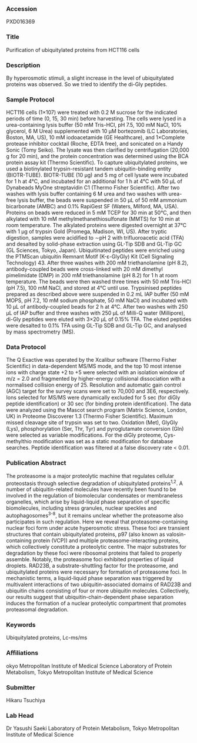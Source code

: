 ### Accession
PXD016369

### Title
Purification of ubiquitylated proteins from HCT116 cells

### Description
By hyperosmotic stimuli, a slight increase in the level of ubiquitylated proteins was observed. So we tried to identify the di-Gly peptides.

### Sample Protocol
HCT116 cells (1×107) were treated with 0.2 M sucrose for the indicated periods of time (0, 15, 30 min) before harvesting. The cells were lysed in a urea-containing lysis buffer (50 mM Tris-HCl, pH 7.5, 100 mM NaCl, 10% glycerol, 6 M Urea) supplemented with 10 µM bortezomib (LC Laboratories, Boston, MA, US), 10 mM iodoacetamide (GE Healthcare), and 1×Complete protease inhibitor cocktail (Roche, EDTA free), and sonicated on a Handy Sonic (Tomy Seiko). The lysate was then clarified by centrifugation (20,000 g for 20 min), and the protein concentration was determined using the BCA protein assay kit (Thermo Scientific). To capture ubiquitylated proteins, we used a biotinylated trypsin-resistant tandem ubiquitin-binding entity (BIOTR-TUBE). BIOTR-TUBE (10 µg) and 5 mg of cell lysate were incubated for 1 h at 4°C, and incubated for an additional for 1 h at 4°C with 50 µL of Dynabeads MyOne streptavidin C1 (Thermo Fisher Scientific). After two washes with lysis buffer containing 6 M urea and two washes with urea-free lysis buffer, the beads were suspended in 50 µL of 50 mM ammonium bicarbonate (AMBC) and 0.1% RapiGest SF (Waters, Milford, MA, USA). Proteins on beads were reduced in 5 mM TCEP for 30 min at 50°C, and then alkylated with 10 mM methylmethanethiosulfonate (MMTS) for 10 min at room temperature. The alkylated proteins were digested overnight at 37°C with 1 μg of trypsin Gold (Promega, Madison, WI, US). After tryptic digestion, samples were acidified to ∼pH 2 with trifluoroacetic acid (TFA) and desalted by solid-phase extraction using GL-Tip SDB and GL-Tip GC (GL Sciences, Tokyo, Japan). Ubiquitinated peptides were enriched using the PTMScan ubiquitin Remnant Motif (K-ε-GlyGly) Kit (Cell Signaling Technology) 43. After three washes with 200 mM triethanolamine (pH 8.2), antibody-coupled beads were cross-linked with 20 mM dimethyl pimelimidate (DMP) in 200 mM triethanolamine (pH 8.2) for 1 h at room temperature. The beads were then washed three times with 50 mM Tris-HCl (pH 7.5), 100 mM NaCl, and stored at 4°C until use. Trypsinised peptides prepared as described above were suspended in 0.2 mL IAP buffer (50 mM MOPS, pH 7.2, 10 mM sodium phosphate, 50 mM NaCl) and incubated with 10 μL of antibody-coupled beads for 2 h at 4°C. After two washes with 250 μL of IAP buffer and three washes with 250 μL of Milli-Q water (Millipore), di-Gly peptides were eluted with 3×20 μL of 0.15% TFA. The eluted peptides were desalted to 0.1% TFA using GL-Tip SDB and GL-Tip GC, and analysed by mass spectrometry (MS).

### Data Protocol
The Q Exactive was operated by the Xcalibur software (Thermo Fisher Scientific) in data-dependent MS/MS mode, and the top 10 most intense ions with charge state +2 to +5 were selected with an isolation window of m/z = 2.0 and fragmented by higher-energy collisional dissociation with a normalised collision energy of 25. Resolution and automatic gain control (AGC) target for the survey scans were set to 70,000 and 3E6, respectively. Ions selected for MS/MS were dynamically excluded for 5 sec (for diGly peptide identification) or 30 sec (for binding protein identification). The data were analyzed using the Mascot search program (Matrix Science, London, UK) in Proteome Discoverer 1.3 (Thermo Fisher Scientific). Maximum missed cleavage site of trypsin was set to two. Oxidation (Met), GlyGly (Lys), phosphorylation (Ser, Thr, Tyr) and pyroglutamate conversion (Gln) were selected as variable modifications. For the diGly proteome, Cys-methylthio modification was set as a static modification for database searches. Peptide identification was filtered at a false discovery rate < 0.01.

### Publication Abstract
The proteasome is a major proteolytic machine that regulates cellular proteostasis through selective degradation of ubiquitylated proteins<sup>1,2</sup>. A number of ubiquitin-related molecules have recently been found to be involved in the regulation of biomolecular condensates or membraneless organelles, which arise by liquid-liquid phase separation of specific biomolecules, including stress granules, nuclear speckles and autophagosomes<sup>3-8</sup>, but it remains unclear whether the proteasome also participates in such regulation. Here we reveal that proteasome-containing nuclear foci form under acute hyperosmotic stress. These foci are transient structures that contain ubiquitylated proteins, p97 (also known as valosin-containing protein (VCP)) and multiple proteasome-interacting proteins, which collectively constitute a proteolytic centre. The major substrates for degradation by these foci were ribosomal proteins that failed to properly assemble. Notably, the proteasome foci exhibited properties of liquid droplets. RAD23B, a substrate-shuttling factor for the proteasome, and ubiquitylated proteins were necessary for formation of proteasome foci. In mechanistic terms, a liquid-liquid phase separation was triggered by multivalent interactions of two ubiquitin-associated domains of RAD23B and ubiquitin chains consisting of four or more ubiquitin molecules. Collectively, our results suggest that ubiquitin-chain-dependent phase separation induces the formation of a nuclear proteolytic compartment that promotes proteasomal degradation.

### Keywords
Ubiquitylated proteins, Lc-ms/ms

### Affiliations
okyo Metropolitan Institute of Medical Science
Laboratory of Protein Metabolism, Tokyo Metropolitan Institute of Medical Science

### Submitter
Hikaru Tsuchiya

### Lab Head
Dr Yasushi Saeki
Laboratory of Protein Metabolism, Tokyo Metropolitan Institute of Medical Science


